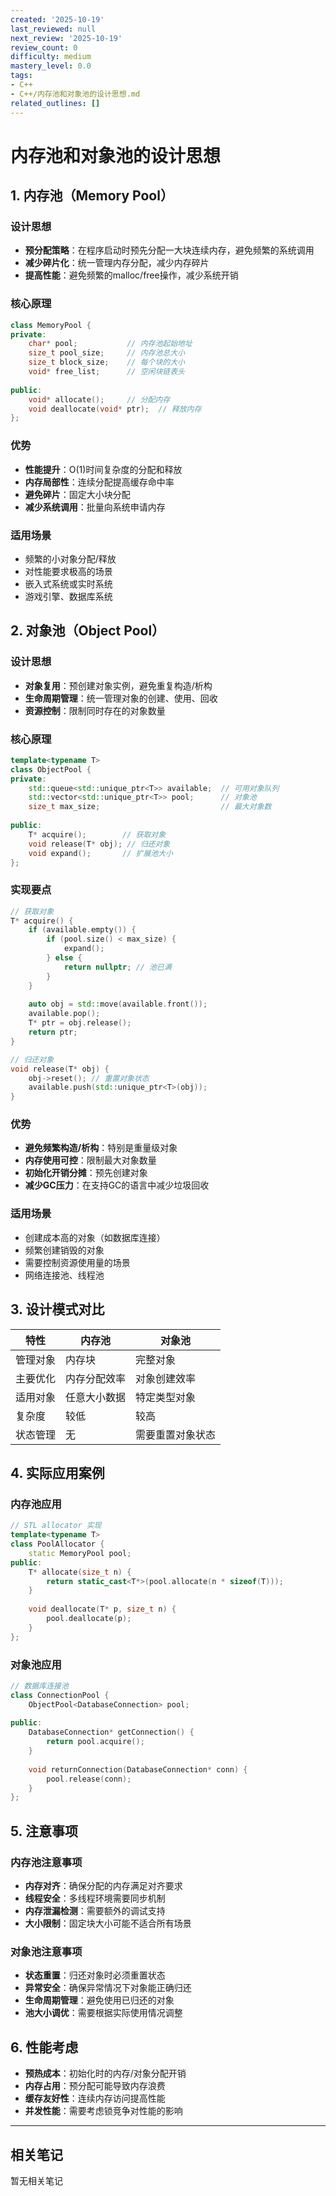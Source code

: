 ```yaml
---
created: '2025-10-19'
last_reviewed: null
next_review: '2025-10-19'
review_count: 0
difficulty: medium
mastery_level: 0.0
tags:
- C++
- C++/内存池和对象池的设计思想.md
related_outlines: []
---
```

# 内存池和对象池的设计思想

## 1. 内存池（Memory Pool）

### 设计思想
- **预分配策略**：在程序启动时预先分配一大块连续内存，避免频繁的系统调用
- **减少碎片化**：统一管理内存分配，减少内存碎片
- **提高性能**：避免频繁的malloc/free操作，减少系统开销

### 核心原理
```cpp
class MemoryPool {
private:
    char* pool;           // 内存池起始地址
    size_t pool_size;     // 内存池总大小
    size_t block_size;    // 每个块的大小
    void* free_list;      // 空闲块链表头
    
public:
    void* allocate();     // 分配内存
    void deallocate(void* ptr);  // 释放内存
};
```

### 优势
- **性能提升**：O(1)时间复杂度的分配和释放
- **内存局部性**：连续分配提高缓存命中率
- **避免碎片**：固定大小块分配
- **减少系统调用**：批量向系统申请内存

### 适用场景
- 频繁的小对象分配/释放
- 对性能要求极高的场景
- 嵌入式系统或实时系统
- 游戏引擎、数据库系统

## 2. 对象池（Object Pool）

### 设计思想
- **对象复用**：预创建对象实例，避免重复构造/析构
- **生命周期管理**：统一管理对象的创建、使用、回收
- **资源控制**：限制同时存在的对象数量

### 核心原理
```cpp
template<typename T>
class ObjectPool {
private:
    std::queue<std::unique_ptr<T>> available;  // 可用对象队列
    std::vector<std::unique_ptr<T>> pool;      // 对象池
    size_t max_size;                           // 最大对象数
    
public:
    T* acquire();        // 获取对象
    void release(T* obj); // 归还对象
    void expand();       // 扩展池大小
};
```

### 实现要点
```cpp
// 获取对象
T* acquire() {
    if (available.empty()) {
        if (pool.size() < max_size) {
            expand();
        } else {
            return nullptr; // 池已满
        }
    }
    
    auto obj = std::move(available.front());
    available.pop();
    T* ptr = obj.release();
    return ptr;
}

// 归还对象
void release(T* obj) {
    obj->reset(); // 重置对象状态
    available.push(std::unique_ptr<T>(obj));
}
```

### 优势
- **避免频繁构造/析构**：特别是重量级对象
- **内存使用可控**：限制最大对象数量
- **初始化开销分摊**：预先创建对象
- **减少GC压力**：在支持GC的语言中减少垃圾回收

### 适用场景
- 创建成本高的对象（如数据库连接）
- 频繁创建销毁的对象
- 需要控制资源使用量的场景
- 网络连接池、线程池

## 3. 设计模式对比

| 特性     | 内存池       | 对象池           |
| -------- | ------------ | ---------------- |
| 管理对象 | 内存块       | 完整对象         |
| 主要优化 | 内存分配效率 | 对象创建效率     |
| 适用对象 | 任意大小数据 | 特定类型对象     |
| 复杂度   | 较低         | 较高             |
| 状态管理 | 无           | 需要重置对象状态 |

## 4. 实际应用案例

### 内存池应用
```cpp
// STL allocator 实现
template<typename T>
class PoolAllocator {
    static MemoryPool pool;
public:
    T* allocate(size_t n) {
        return static_cast<T*>(pool.allocate(n * sizeof(T)));
    }
    
    void deallocate(T* p, size_t n) {
        pool.deallocate(p);
    }
};
```

### 对象池应用
```cpp
// 数据库连接池
class ConnectionPool {
    ObjectPool<DatabaseConnection> pool;
    
public:
    DatabaseConnection* getConnection() {
        return pool.acquire();
    }
    
    void returnConnection(DatabaseConnection* conn) {
        pool.release(conn);
    }
};
```

## 5. 注意事项

### 内存池注意事项
- **内存对齐**：确保分配的内存满足对齐要求
- **线程安全**：多线程环境需要同步机制
- **内存泄漏检测**：需要额外的调试支持
- **大小限制**：固定块大小可能不适合所有场景

### 对象池注意事项
- **状态重置**：归还对象时必须重置状态
- **异常安全**：确保异常情况下对象能正确归还
- **生命周期管理**：避免使用已归还的对象
- **池大小调优**：需要根据实际使用情况调整

## 6. 性能考虑

- **预热成本**：初始化时的内存/对象分配开销
- **内存占用**：预分配可能导致内存浪费
- **缓存友好性**：连续内存访问提高性能
- **并发性能**：需要考虑锁竞争对性能的影响

---

## 相关笔记
<!-- 自动生成 -->

暂无相关笔记


